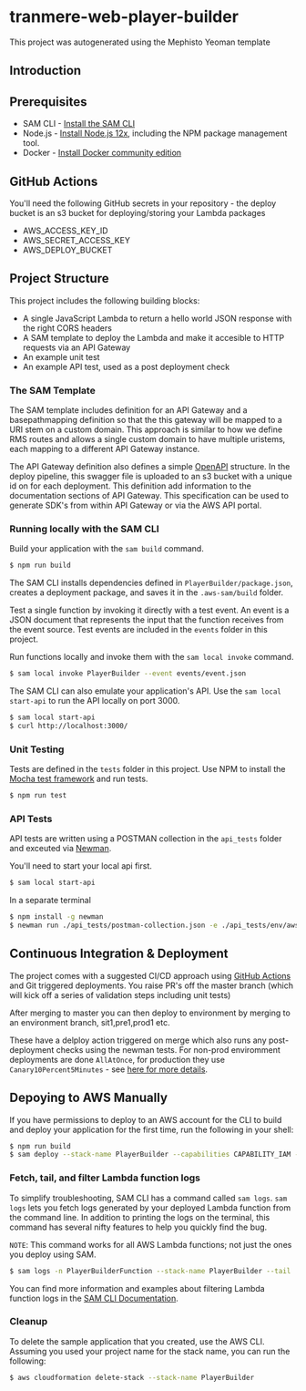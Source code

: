 # tranmere-web-player-builder

This project was autogenerated using the Mephisto Yeoman template 

## Introduction

## Prerequisites

* SAM CLI - [Install the SAM CLI](https://docs.aws.amazon.com/serverless-application-model/latest/developerguide/serverless-sam-cli-install.html)
* Node.js - [Install Node.js 12x](https://nodejs.org/en/), including the NPM package management tool.
* Docker - [Install Docker community edition](https://hub.docker.com/search/?type=edition&offering=community)

## GitHub Actions

You'll need the following GitHub secrets in your repository - the deploy bucket is an s3 bucket for deploying/storing your Lambda packages

* AWS_ACCESS_KEY_ID
* AWS_SECRET_ACCESS_KEY
* AWS_DEPLOY_BUCKET

## Project Structure

This project includes the following building blocks:

   * A single JavaScript Lambda to return a hello world JSON response with the right CORS headers
   * A SAM template to deploy the Lambda and make it accesible to HTTP requests via an API Gateway
   * An example unit test
   * An example API test, used as a post deployment check

### The SAM Template

The SAM template includes definition for an API Gateway and a basepathmapping definition so that the this gateway will be mapped to a URI stem on a custom domain. This approach is similar to how we define RMS routes and allows a single custom domain to have multiple uristems, each mapping to a different API Gateway instance.

The API Gateway definition also defines a simple [OpenAPI](https://swagger.io/specification/) structure. In the deploy pipeline, this swagger file is uploaded to an s3 bucket with a unique id on for each deployment. This definition add information to the documentation sections of API Gateway. This specification can be used to generate SDK's from within API Gateway or via the AWS API portal.

### Running locally with the SAM CLI

Build your application with the `sam build` command.

```bash
$ npm run build
```

The SAM CLI installs dependencies defined in `PlayerBuilder/package.json`, creates a deployment package, and saves it in the `.aws-sam/build` folder.

Test a single function by invoking it directly with a test event. An event is a JSON document that represents the input that the function receives from the event source. Test events are included in the `events` folder in this project.

Run functions locally and invoke them with the `sam local invoke` command.

```bash
$ sam local invoke PlayerBuilder --event events/event.json
```

The SAM CLI can also emulate your application's API. Use the `sam local start-api` to run the API locally on port 3000.

```bash
$ sam local start-api
$ curl http://localhost:3000/
```

### Unit Testing

Tests are defined in the `tests` folder in this project. Use NPM to install the [Mocha test framework](https://mochajs.org/) and run tests.

```bash
$ npm run test
```

### API Tests

API tests are written using a POSTMAN collection in the `api_tests` folder and exceuted via [Newman](https://learning.postman.com/docs/running-collections/using-newman-cli/command-line-integration-with-newman/).


You'll need to start your local api first.
```bash
$ sam local start-api
```

In a separate terminal
```bash
$ npm install -g newman
$ newman run ./api_tests/postman-collection.json -e ./api_tests/env/aws-local.json
```

## Continuous Integration & Deployment

The project comes with a suggested CI/CD approach using [GitHub Actions](https://github.com/features/actions) and Git triggered deployments. You raise PR's off the master branch (which will kick off a series of validation steps including unit tests)

After merging to master you can then deploy to environment by merging to an environment branch, sit1,pre1,prod1 etc.

These have a delploy action triggered on merge which also runs any post-deployment checks using the newman tests. For non-prod enviromment deployments are done `AllAtOnce`, for production they use `Canary10Percent5Minutes` - see [here for more details](https://docs.aws.amazon.com/serverless-application-model/latest/developerguide/automating-updates-to-serverless-apps.html).

## Depoying to AWS Manually

If you have permissions to deploy to an AWS account for the CLI to build and deploy your application for the first time, run the following in your shell:

```bash
$ npm run build
$ sam deploy --stack-name PlayerBuilder --capabilities CAPABILITY_IAM --s3-bucket tranmere-web-api
```

### Fetch, tail, and filter Lambda function logs

To simplify troubleshooting, SAM CLI has a command called `sam logs`. `sam logs` lets you fetch logs generated by your deployed Lambda function from the command line. In addition to printing the logs on the terminal, this command has several nifty features to help you quickly find the bug.

`NOTE`: This command works for all AWS Lambda functions; not just the ones you deploy using SAM.

```bash
$ sam logs -n PlayerBuilderFunction --stack-name PlayerBuilder --tail
```

You can find more information and examples about filtering Lambda function logs in the [SAM CLI Documentation](https://docs.aws.amazon.com/serverless-application-model/latest/developerguide/serverless-sam-cli-logging.html).

### Cleanup

To delete the sample application that you created, use the AWS CLI. Assuming you used your project name for the stack name, you can run the following:

```bash
$ aws cloudformation delete-stack --stack-name PlayerBuilder
```
